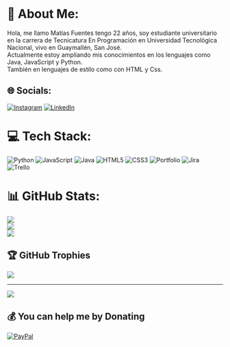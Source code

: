 # 💫 About Me:
Hola, me llamo Matías Fuentes tengo 22 años, soy estudiante universitario en la carrera de Tecnicatura En Programación en Universidad Tecnológica Nacional, vivo en Guaymallén, San José.<br>Actualmente estoy ampliando mis conocimientos en los lenguajes como Java, JavaScript y Python. <br>También en lenguajes de estilo como con HTML y Css.


## 🌐 Socials:
[![Instagram](https://img.shields.io/badge/Instagram-%23E4405F.svg?logo=Instagram&logoColor=white)](https://instagram.com/https://www.instagram.com/matiasfuentes.07/) [![LinkedIn](https://img.shields.io/badge/LinkedIn-%230077B5.svg?logo=linkedin&logoColor=white)](https://linkedin.com/in/https://www.linkedin.com/in/matias-fuentes-490420209/) 

# 💻 Tech Stack:
![Python](https://img.shields.io/badge/python-3670A0?style=for-the-badge&logo=python&logoColor=ffdd54) ![JavaScript](https://img.shields.io/badge/javascript-%23323330.svg?style=for-the-badge&logo=javascript&logoColor=%23F7DF1E) ![Java](https://img.shields.io/badge/java-%23ED8B00.svg?style=for-the-badge&logo=openjdk&logoColor=white) ![HTML5](https://img.shields.io/badge/html5-%23E34F26.svg?style=for-the-badge&logo=html5&logoColor=white) ![CSS3](https://img.shields.io/badge/css3-%231572B6.svg?style=for-the-badge&logo=css3&logoColor=white) ![Portfolio](https://img.shields.io/badge/Portfolio-%23000000.svg?style=for-the-badge&logo=firefox&logoColor=#FF7139) ![Jira](https://img.shields.io/badge/jira-%230A0FFF.svg?style=for-the-badge&logo=jira&logoColor=white) ![Trello](https://img.shields.io/badge/Trello-%23026AA7.svg?style=for-the-badge&logo=Trello&logoColor=white)
# 📊 GitHub Stats:
![](https://github-readme-stats.vercel.app/api?username=MatiFuentess&theme=monokai&hide_border=false&include_all_commits=false&count_private=false)<br/>
![](https://github-readme-streak-stats.herokuapp.com/?user=MatiFuentess&theme=monokai&hide_border=false)<br/>
![](https://github-readme-stats.vercel.app/api/top-langs/?username=MatiFuentess&theme=monokai&hide_border=false&include_all_commits=false&count_private=false&layout=compact)

## 🏆 GitHub Trophies
![](https://github-profile-trophy.vercel.app/?username=MatiFuentess&theme=radical&no-frame=false&no-bg=true&margin-w=4)

---
[![](https://visitcount.itsvg.in/api?id=MatiFuentess&icon=0&color=0)](https://visitcount.itsvg.in)

  ## 💰 You can help me by Donating
  [![PayPal](https://img.shields.io/badge/PayPal-00457C?style=for-the-badge&logo=paypal&logoColor=white)](https://paypal.me/TheMatiiSSJ?country.x=AR&locale.x=es_XC) 

  
<!-- Proudly created with GPRM ( https://gprm.itsvg.in ) -->
